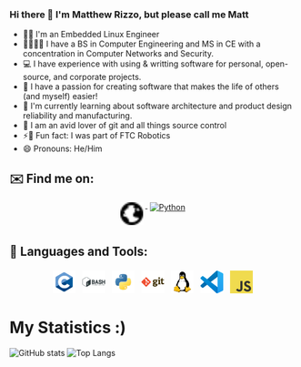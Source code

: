 ### Hi there 👋 I'm Matthew Rizzo, but please call me Matt

<!--
**NRizzoInc/NRizzoInc** is a ✨ _special_ ✨ repository because its `README.md` (this file) appears on your GitHub profile.

Here are some ideas to get you started:

- 🔭 I’m currently working on ...
- 🌱 I’m currently learning ...
- 👯 I’m looking to collaborate on ...
- 🤔 I’m looking for help with ...
- 💬 Ask me about ...
- 📫 How to reach me: ...
- 😄 Pronouns: ...
- ⚡ Fun fact: ...
-->

* 🧑‍🔬 I'm an Embedded Linux Engineer
* 👨🏻‍🎓📜 I have a BS in Computer Engineering and MS in CE with a concentration in Computer Networks and Security.
* 💻 I have experience with using & writting software for personal, open-source, and corporate projects.
* 🔭 I have a passion for creating software that makes the life of others (and myself) easier!
* 🌱 I'm currently learning about software architecture and product design reliability and manufacturing.
* :brain: I am an avid lover of git and all things source control
* ⚡:robot: Fun fact: I was part of FTC Robotics
* 😄 Pronouns: He/Him

## ✉️ Find me on:

<p align="center">
 <a href="https://github.com/NRizzoInc" target="_blank" rel="noopener noreferrer"> <img src="https://raw.githubusercontent.com/iconic/open-iconic/master/svg/globe.svg" alt="Python" height="40" style="vertical-align:top; margin:4px; background-color:white"> </a>
 <a href="https://www.linkedin.com/in/nick-rizzo/" target="_blank" rel="noopener noreferrer"> <img src="https://cdn.jsdelivr.net/npm/simple-icons@v3/icons/linkedin.svg" alt="Python" height="40" style="vertical-align:top; margin:4px; background-color:white"></a>
</p>

## 🧰 Languages and Tools:

<p align="center">
<img src="https://raw.githubusercontent.com/github/explore/80688e429a7d4ef2fca1e82350fe8e3517d3494d/topics/c/c.png" alt="C" height="40" style="vertical-align:top; margin:4px; background-color:white">
<img src="https://raw.githubusercontent.com/github/explore/80688e429a7d4ef2fca1e82350fe8e3517d3494d/topics/bash/bash.png" alt="Bash" height="40" style="vertical-align:top; margin:4px; background-color:white">
<img src="https://raw.githubusercontent.com/github/explore/80688e429a7d4ef2fca1e82350fe8e3517d3494d/topics/python/python.png" alt="Python" height="40" style="vertical-align:top; margin:4px; background-color:white">
<img src="https://raw.githubusercontent.com/github/explore/80688e429a7d4ef2fca1e82350fe8e3517d3494d/topics/git/git.png" alt="C" height="40" style="vertical-align:top; margin:4px; background-color:white">
<img src="https://raw.githubusercontent.com/github/explore/80688e429a7d4ef2fca1e82350fe8e3517d3494d/topics/linux/linux.png" alt="Linux" height="40" style="vertical-align:top; margin:4px; background-color:white">
<img src="https://raw.githubusercontent.com/github/explore/80688e429a7d4ef2fca1e82350fe8e3517d3494d/topics/visual-studio-code/visual-studio-code.png" alt="VS Code" height="40" style="vertical-align:top; margin:4px; background-color:white">
<img src="https://raw.githubusercontent.com/github/explore/80688e429a7d4ef2fca1e82350fe8e3517d3494d/topics/javascript/javascript.png" alt="Javascript" height="40" style="vertical-align:top; margin:4px; background-color:white">
</p>

# My Statistics :)

![GitHub stats](https://github-readme-stats.vercel.app/api?username=NRizzoInc&show_icons=true&theme=tokyonight)
![Top Langs](https://github-readme-stats.vercel.app/api/top-langs/?username=NRizzoInc&theme=tokyonight&hide=HTML)
